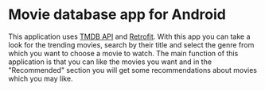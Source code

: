 # Movie database app for Android
This application uses [TMDB API](https://developers.themoviedb.org/3) and [Retrofit](https://square.github.io/retrofit/). 
With this app you can take a look for the trending movies, search by their title and select the genre from which you want to choose a movie to watch. 
The main function of this application is that you can like the movies you want and in the "Recommended" section you will get some recommendations about movies which you may like.

